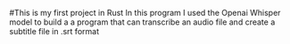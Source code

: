 #This is my first project in Rust
In this program I used the Openai Whisper model to build a a program
that can transcribe an audio file and create a subtitle file in 
.srt format
